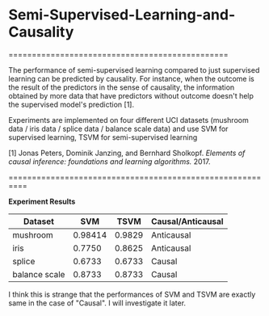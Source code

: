 # Semi-Supervised-Learning-and-Causality
===============================================

The performance of semi-supervised learning compared to just supervised learning can be predicted by causality.
For instance, when the outcome is the result of the predictors in the sense of causality, the information obtained by more data that have predictors without outcome doesn't help the supervised model's prediction [1].

Experiments are implemented on four different UCI datasets (mushroom data / iris data / splice data / balance scale data) and use SVM for supervised learning, TSVM for semi-supervised learning

[1] Jonas Peters, Dominik Janzing, and Bernhard Sholkopf. *Elements of causal inference: foundations and learning algorithms.* 2017.

==========================================================

**Experiment Results**

|Dataset|SVM|TSVM|Causal/Anticausal|
|-----|----|----|------|
|mushroom|0.98414|0.9829|Anticausal|
|iris|0.7750|0.8625|Anticausal|
|splice|0.6733|0.6733|Causal|
|balance scale|0.8733|0.8733|Causal|



I think this is strange that the performances of SVM and TSVM are exactly same in the case of "Causal". I will investigate it later.
